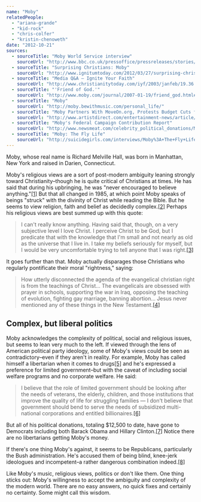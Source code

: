 ```yaml
---
name: "Moby"
relatedPeople:
  - "ariana-grande"
  - "kid-rock"
  - "chris-colfer"
  - "kristin-chenoweth"
date: "2012-10-21"
sources:
  - sourceTitle: "Moby World Service interview"
    sourceUrl: "http://www.bbc.co.uk/pressoffice/pressreleases/stories/2003/04_april/29/moby.shtml"
  - sourceTitle: "Surprising Christians: Moby"
    sourceUrl: "http://www.ignitumtoday.com/2012/03/27/surprising-christians-moby/"
  - sourceTitle: "Media Q&A – Ignite Your Faith"
    sourceUrl: "http://www.christianitytoday.com/iyf/2003/janfeb/19.36.html"
  - sourceTitle: "'Friend of God.'"
    sourceUrl: "http://www.moby.com/journal/2007-01-19/friend_god.html#.UHXFRRg1bR0"
  - sourceTitle: "Moby"
    sourceUrl: "http://moby.bewithmusic.com/personal_life/"
  - sourceTitle: "Moby Partners With MoveOn.org, Protests Budget Cuts for the Poor"
    sourceUrl: "http://www.artistdirect.com/entertainment-news/article/moby-partners-with-moveon-org-protests-budget-cuts-for-the-poor/8772008"
  - sourceTitle: "Moby's Federal Campaign Contribution Report"
    sourceUrl: "http://www.newsmeat.com/celebrity_political_donations/Moby.php"
  - sourceTitle: "Moby: The Fly Life"
    sourceUrl: "http://suicidegirls.com/interviews/Moby%3A+The+Fly+Life/"
---
```


Moby, whose real name is Richard Melville Hall, was born in Manhattan, New York and raised in Darien, Connecticut.

Moby's religious views are a sort of post-modern ambiguity leaning strongly toward Christianity–though he is quite critical of Christians at times. He has said that during his upbringing, he was "never encouraged to believe anything."<a class="source-citation" href="http://www.bbc.co.uk/pressoffice/pressreleases/stories/2003/04_april/29/moby.shtml" title="Moby World Service interview">[1]</a> But that all changed in 1985, at which point Moby speaks of beings "struck" with the divinity of Christ while reading the Bible. But he seems to view religion, faith and belief as decidedly complex.<a class="source-citation" href="http://www.ignitumtoday.com/2012/03/27/surprising-christians-moby/" title="Surprising Christians: Moby">[2]</a> Perhaps his religious views are best summed up with this quote:

>I can't really know anything. Having said that, though, on a very subjective level I love Christ. I perceive Christ to be God, but I predicate that with the knowledge that I'm small and not nearly as old as the universe that I live in. I take my beliefs seriously for myself, but I would be very uncomfortable trying to tell anyone that I was right.<a class="source-citation" href="http://www.christianitytoday.com/iyf/2003/janfeb/19.36.html" title="Media Q&amp;A – Ignite Your Faith">[3]</a>

It goes further than that. Moby actually disparages those Christians who regularly pontificate their moral "rightness," saying:

>How utterly disconnected the agenda of the evangelical christian right is from the teachings of Christ… The evangelicals are obsessed with prayer in schools, supporting the war in Iraq, opposing the teaching of evolution, fighting gay marriage, banning abortion… Jesus never mentioned any of these things in the New Testament.<a class="source-citation" href="http://www.moby.com/journal/2007-01-19/friend_god.html#.UHXFRRg1bR0" title="&apos;Friend of God.&apos;">[4]</a>

## 

## Complex, but liberal politics

Moby acknowledges the complexity of political, social and religious issues, but seems to lean very much to the left. If viewed through the lens of American political party ideology, some of Moby's views could be seen as contradictory–even if they aren't in reality. For example, Moby has called himself a libertarian when it comes to drugs<a class="source-citation" href="http://moby.bewithmusic.com/personal_life/" title="Moby">[5]</a> and he's expressed a preference for limited government–but with the caveat of including social welfare programs and no corporate welfare. He said:

>I believe that the role of limited government should be looking after the needs of veterans, the elderly, children, and those institutions that improve the quality of life for struggling families — I don't believe that government should bend to serve the needs of subsidized multi-national corporations and entitled billionaires.<a class="source-citation" href="http://www.artistdirect.com/entertainment-news/article/moby-partners-with-moveon-org-protests-budget-cuts-for-the-poor/8772008" title="Moby Partners With MoveOn.org, Protests Budget Cuts for the Poor">[6]</a>

But all of his political donations, totaling $12,500 to date, have gone to Democrats including both Barack Obama and Hillary Clinton.<a class="source-citation" href="http://www.newsmeat.com/celebrity_political_donations/Moby.php" title="Moby&apos;s Federal Campaign Contribution Report">[7]</a> Notice there are no libertarians getting Moby's money.

If there's one thing Moby's against, it seems to be Republicans, particularly the Bush administration. He's accused them of being blind, knee-jerk ideologues and incompetent–a rather dangerous combination indeed.<a class="source-citation" href="http://suicidegirls.com/interviews/Moby%3A+The+Fly+Life/" title="Moby: The Fly Life">[8]</a>

Like Moby's music, religious views, politics or don't like them. One thing sticks out: Moby's willingness to accept the ambiguity and complexity of the modern world. There are no easy answers, no quick fixes and certainly no certainty. Some might call this wisdom.